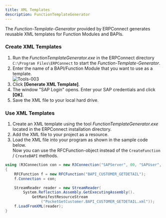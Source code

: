 ```yaml
---
title: XML Templates
description: FunctionTemplateGenerator
---
```


The *Function-Template-Generator* provided by ERPConnect generates reusable XML templates for Function Modules and BAPIs.

### Create XML Templates

1. Run the *FunctionTemplateGenerator.exe* in the ERPConnect directory `C:\Program Files\ERPConnect` to start the *Function-Template-Generator*.
2. Enter the name of a  BAPI/Function Module that you want to use as a template.<br>
![Tools-003](site:assets/images/erpconnect/Tools-003.png)
3. Click **[Generate XML Template]**. 
4. The window "SAP Login" opens. Enter your SAP credentials and click **[OK]**.
5. Save the XML file to your local hard drive. 

### Use XML Templates

1. Create an XML template using the tool *FunctionTemplateGenerator.exe* located in the ERPConnect installation directory.
2. Add the XML file to your project as a resource.
3. Load the XML file into your program as shown in the sample code below.<br>
Now you can use the RFCFunction-object instead of the `CreateFunction` / `CreateBAPI` methods.

```csharp linenums="1" title="Load XML Templates"
using (R3Connection con = new R3Connection("SAPServer", 00, "SAPUser", "Password", "EN", "800"))
{
    RFCFunction f = new RFCFunction("BAPI_CUSTOMER_GETDETAIL");
    f.Connection = con;

    StreamReader reader = new StreamReader(
        System.Reflection.Assembly.GetExecutingAssembly().
            GetManifestResourceStream
                ("PocketGetCustomer.BAPI_CUSTOMER_GETDETAIL.xml"));
    f.LoadFromXML(reader);
}
```